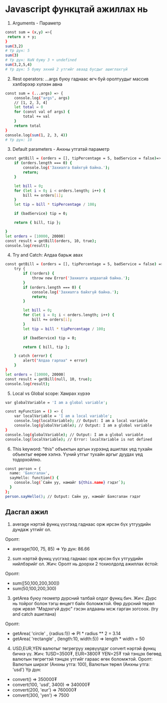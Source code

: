 # Javascript функцтай ажиллах нь

1. Arguments - Параметр

```sh
const sum = (x,y) =>{
 return x + y;
}
sum(3,2)
# Үр дүн: 5
sum(3)
# Үр дүн: NaN буюу 3 + undefined
sum(3,2,5,4)
# Үр дүн: 5 буюу эхний 2 утгийг аваад бусдыг ашиглахгүй
```

2. Rest operators: ...args буюу гаднаас өгч буй оролтуудыг массив хэлбэрээр хүлээн авна

```sh
const sum = (...args) => {
    console.log("args", args)
    // [1, 2, 3, 4]
    let total = 0
    for (const val of args) {
        total += val
    }
    return total
}
console.log(sum(1, 2, 3, 4))
# Үр дүн: 10

```

3. Default parameters - Анхны утгатай параметр

```sh
const getBill = (orders = [], tipPercentage = 5, badService = false)=> {
    if (orders.length === 0) {
        console.log('Захиалга байхгүй байна.');
        return;
    }

    let bill = 0;
    for (let i = 0; i < orders.length; i++) {
        bill += orders[i];
    }
    let tip = bill * tipPercentage / 100;

    if (badService) tip = 0;

    return { bill, tip };

}
let orders = [10000, 20000]
const result = getBill(orders, 10, true);
console.log(result);

```

4. Try and Catch: Алдаа барьж авах

```sh
const getBill = (orders = [], tipPercentage = 5, badService = false) => {
    try {
        if (!orders) {
            throw new Error('Захиалга алдаатай байна.');
        }
        if (orders.length === 0) {
            console.log('Захиалга байхгүй байна.');
            return;
        }

        let bill = 0;
        for (let i = 0; i < orders.length; i++) {
            bill += orders[i];
        }
        let tip = bill * tipPercentage / 100;

        if (badService) tip = 0;

        return { bill, tip };

    } catch (error) {
        alert("Алдаа гарлаа" + error)
    }
}
let orders = [10000, 20000]
const result = getBill(null, 10, true);
console.log(result);
```

5. Local vs Global scope: Хамрах хүрээ

```sh
var globalVariable = 'I am a global variable';

const myFunction = () => {
    var localVariable = 'I am a local variable';
    console.log(localVariable); // Output: I am a local variable
    console.log(globalVariable); // Output: I am a global variable
}
console.log(globalVariable); // Output: I am a global variable
console.log(localVariable); // Error: localVariable is not defined
```

6. This keyword:
   "this" объектын аргын хүрээнд ашиглах үед тухайн объектыг өөрөө хэлнэ. Үүний утгыг тухайн аргыг дуудах үед тодорхойлно.

```sh
const person = {
  name: 'Баясгалан',
  sayHello: function() {
    console.log(`Сайн уу, намайг ${this.name} гэдэг`);
  }
};
person.sayHello(); // Output: Сайн уу, намайг Баясгалан гэдэг
```

## Дасгал ажил

1. average нэртэй функц үүсгээд гаднаас орж ирсэн бүх утгуудийн дундаж утгийг ол.

Оролт:

- average(100, 75, 85) => Үр дүн: 86.66

2. sum нэртэй функц үүсгээд гаднаас орж ирсэн бүх утгуудийн нийлбэрийг ол. Жич: Оролт нь доорхи 2 тохиолдолд ажиллах ёстой:

Оролт:

- sum([50,100,200,300])
- sum(50,100,200,300)

3. getArea буюу геометр дүрсний талбай олдог функц бич.
   Жич: Дүрс нь тойрог болон тэгш өнцөгт байх боломжтой. Өөр дүрсний төрөл орж ирвэл "Мэдэхгүй дүрс" гэсэн алдааны мсж гарган зогсоох. (try and catch ашиглана)

Оролт:

- getArea( 'circle' , {radius:1}) => PI \* radius \*\* 2 = 3.14
- getArea( 'rectangle' , {length:10, width:5}) => length \* width = 50

4. USD,EUR,YEN валютыг төгрөгруу хөрвүүлдэг convert нэртэй функц бичнэ үү.
   Жич:
   1USD=3500₮,
   EUR=3800₮
   YEN=25₮ тэй тэнцэх бөгөөд валютын төгрөгтэй тэнцэх утгийг гараас өгөх боломжтой.
   Оролт: Валютын ширхэг (Анхны утга: 100), Валютын төрөл (Анхны утга: 'usd')
   Үр дүн:

- convert() => 350000₮
- convert(100, 'usd', 3400) => 340000₮
- convert(200, 'eur') => 760000₮
- convert(300, 'yen') => 7500

<!-- 4.  Хаан банкны хадгаламжийн хүү болон нийт дүн тооцоолдог calcSavings функц бичнэ үү.
    Хүүний анхны утга жилийн 12 хувь байна.
    Оролтоор:

    - Эхний орлого (₮) - Анхны утга: 1000000
    - Хугацаа (сар) - Анхны утга: 12
    - Сар бүр хийх орлого (₮) - Анхны утга: 100000
    - Жилийн хүү (%) - Анхны утга: 12

      Үр дүн: savingInterest() => Хүү: 186,279 Нийт дүн: 2,386,279

    ![Alt text](image.png) -->
